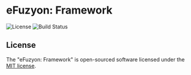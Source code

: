 # eFuzyon: Framework

![License](https://img.shields.io/badge/Build-None-red.svg)
![Build Status](https://img.shields.io/badge/License-MIT-blue.svg)

## License

The "eFuzyon: Framework" is open-sourced software licensed under the [MIT license](http://opensource.org/licenses/MIT).
